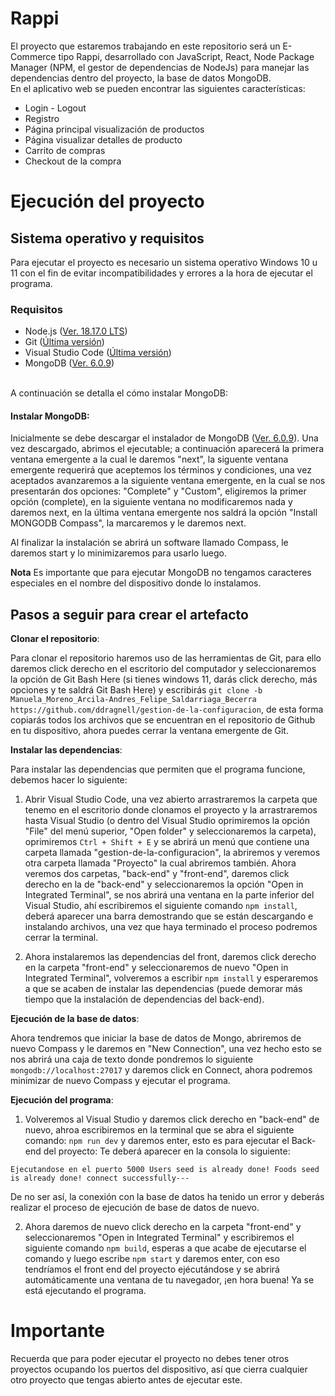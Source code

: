 # Rappi

El proyecto que estaremos trabajando en este repositorio será un E-Commerce tipo Rappi, desarrollado con JavaScript, React, Node Package Manager (NPM, el gestor de dependencias de NodeJs) para manejar las dependencias dentro del proyecto, la base de datos MongoDB. <br>En el aplicativo web se pueden encontrar las siguientes características:
* Login - Logout
* Registro
* Página principal visualización de productos
* Página visualizar detalles de producto
* Carrito de compras
* Checkout de la compra

# Ejecución del proyecto

## Sistema operativo y requisitos

Para ejecutar el proyecto es necesario un sistema operativo Windows 10 u 11 con el fin de evitar incompatibilidades y errores a la hora de ejecutar el programa.

### Requisitos

* Node.js ([Ver. 18.17.0 LTS](https://nodejs.org/dist/v18.17.1/node-v18.17.1-x64.msi))
* Git ([Última versión](https://git-scm.com/downloads))
* Visual Studio Code ([Última versión](https://code.visualstudio.com/download))
* MongoDB ([Ver. 6.0.9](https://fastdl.mongodb.org/windows/mongodb-windows-x86_64-6.0.9-signed.msi))

<br>
A continuación se detalla el cómo instalar MongoDB:

#### Instalar MongoDB:

Inicialmente se debe descargar el instalador de MongoDB ([Ver. 6.0.9](https://fastdl.mongodb.org/windows/mongodb-windows-x86_64-6.0.9-signed.msi)). Una vez descargado, abrimos el ejecutable; a continuación aparecerá la primera ventana emergente a la cual le daremos "next", la siguente ventana emergente requerirá que aceptemos los términos y condiciones, una vez aceptados avanzaremos a la siguiente ventana emergente, en la cual se nos presentarán dos opciones: "Complete" y "Custom", eligiremos la primer opción (complete), en la siguiente ventana no modificaremos nada y daremos next, en la última ventana emergente nos saldrá la opción "Install MONGODB Compass", la marcaremos y le daremos next.

Al finalizar la instalación se abrirá un software llamado Compass, le daremos start y lo minimizaremos para usarlo luego.

**Nota** Es importante que para ejecutar MongoDB no tengamos caracteres especiales en el nombre del dispositivo donde lo instalamos.



## Pasos a seguir para crear el artefacto

**Clonar el repositorio**: 

Para clonar el repositorio haremos uso de las herramientas de Git, para ello daremos click derecho en el escritorio del computador y seleccionaremos la opción de Git Bash Here (si tienes windows 11, darás click derecho, más opciones y te saldrá Git Bash Here) y escribirás `git clone -b Manuela_Moreno_Arcila-Andres_Felipe_Saldarriaga_Becerra https://github.com/ddragnell/gestion-de-la-configuracion`, de esta forma copiarás todos los archivos que se encuentran en el repositorio de Github en tu dispositivo, ahora puedes cerrar la ventana emergente de Git.

**Instalar las dependencias**:

Para instalar las dependencias que permiten que el programa funcione, debemos hacer lo siguiente:

1. Abrir Visual Studio Code, una vez abierto arrastraremos la carpeta que tenemo en el escritorio donde clonamos el proyecto y la arrastraremos hasta Visual Studio (o dentro del Visual Studio oprimiremos la opción "File" del menú superior, "Open folder" y seleccionaremos la carpeta), oprimiremos `Ctrl + Shift + E` y se abrirá un menú que contiene una carpeta llamada "gestion-de-la-configuracion", la abriremos y veremos otra carpeta llamada "Proyecto" la cual abriremos también. Ahora veremos dos carpetas, "back-end" y "front-end", daremos click derecho en la de "back-end" y seleccionaremos la opción "Open in Integrated Terminal", se nos abrirá una ventana en la parte inferior del Visual Studio, ahí escribiremos el siguiente comando `npm install`, deberá aparecer una barra demostrando que se están descargando e instalando archivos, una vez que haya terminado el proceso podremos cerrar la terminal.

2. Ahora instalaremos las dependencias del front, daremos click derecho en la carpeta "front-end" y seleccionaremos de nuevo "Open in Integrated Terminal", volveremos a escribir `npm install` y esperaremos a que se acaben de instalar las dependencias (puede demorar más tiempo que la instalación de dependencias del back-end).

**Ejecución de la base de datos**:

Ahora tendremos que iniciar la base de datos de Mongo, abriremos de nuevo Compass y le daremos en "New Connection", una vez hecho esto se nos abrirá una caja de texto donde pondremos lo siguiente `mongodb://localhost:27017` y daremos click en Connect, ahora podremos minimizar de nuevo Compass y ejecutar el programa.

**Ejecución del programa**:

1. Volveremos al Visual Studio y daremos click derecho en "back-end" de nuevo, ahroa escribiremos en la terminal que se abra el siguiente comando: `npm run dev` y daremos enter, esto es para ejecutar el Back-end del proyecto: Te deberá aparecer en la consola lo siguiente:

`Ejecutandose en el puerto 5000
Users seed is already done!
Foods seed is already done!
connect successfully---`

De no ser así, la conexión con la base de datos ha tenido un error y deberás realizar el proceso de ejecución de base de datos de nuevo.


2. Ahora daremos de nuevo click derecho en la carpeta "front-end" y seleccionaremos "Open in Integrated Terminal" y escribiremos el siguiente comando `npm build`, esperas a que acabe de ejecutarse el comando y luego escribe `npm start` y daremos enter, con eso tendríamos el front end del proyecto ejécutándose y se abrirá automáticamente una ventana de tu navegador, ¡en hora buena! Ya se está ejecutando el programa.


# Importante

Recuerda que para poder ejecutar el proyecto no debes tener otros proyectos ocupando los puertos del dispositivo, así que cierra cualquier otro proyecto que tengas abierto antes de ejecutar este.
